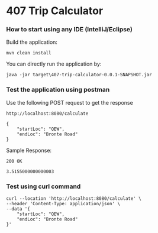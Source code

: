 # 407 Trip Calculator

### How to start using any IDE (IntelliJ/Eclipse)

Build the application:

    mvn clean install
    
You can directly run the application by:

    java -jar target\407-trip-calculator-0.0.1-SNAPSHOT.jar
    
### Test the application using postman

Use the following POST request to get the response

    http://localhost:8080/calculate
    
    {
        "startLoc": "QEW",
        "endLoc": "Bronte Road"
    }

Sample Response:

    200 OK
    
    3.5155000000000003
    
### Test using curl command

    curl --location 'http://localhost:8080/calculate' \
    --header 'Content-Type: application/json' \
    --data '{
        "startLoc": "QEW",
        "endLoc": "Bronte Road"
    }'